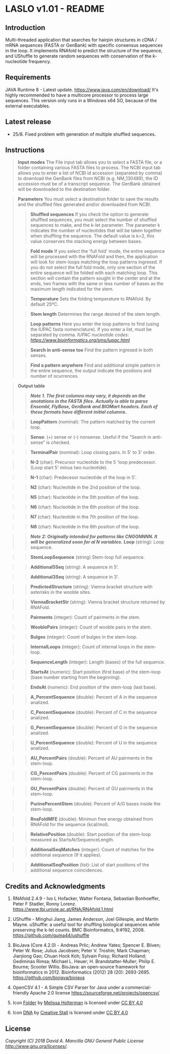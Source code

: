 # LASLO v1.01 - README

## Introduction

Multi-threaded application that searches for hairpin structures in cDNA / mRNA sequences (FASTA or GenBank) with specific consensus sequences in the loop. It implements RNAfold to predict the structure of the sequence, and UShuffle to generate random sequences with conservation of the k-nucleotide frequency.

## Requirements

JAVA Runtime 8 - Latest update. https://www.java.com/en/download/ It's highly recommended to have a multicore processor to process large sequences. This version only runs in a Windows x64 SO, because of the external executables.

## Latest release

- 25/8. Fixed problem with generation of multiple shuffled sequences.

## Instructions

> **Input modes**
> The File input tab allows you to select a FASTA file, or a folder containing various FASTA files to process.
> The NCBI input tab allows you to enter a list of NCBI id accession (separated by comma) to download the GenBank files from NCBI (e.g. NM_130489), the ID accession must be of a transcript sequence. The GenBank obtained will be downloaded to the destination folder.

> **Parameters**
> You must select a destination folder to save the results and the shuffled files generated and/or downloaded from NCBI.
>
>> **Shuffled sequences**
>> If you check the option to generate shuffled sequences, you must select the number of shuffled sequences to make, and the k-let parameter. 
>> The parameter k indicates the number of nucleotides that will be taken together when shuffling the sequence. The default value is k=2, this value conserves the stacking energy between bases. 
>
>> **Fold mode**
>> If you select the 'full fold' mode, the entire sequence will be processed with the RNAFold and then, the application will look for stem-loops matching the loop patterns ingresed. If you do not select the full fold mode, only one section of the entire sequence will be folded with each matching loop. This section will contain the pattern sought in the center and at the ends, two frames with the same or less number of bases as the maximum length indicated for the stem.
>
>> **Temperature**
>> Sets the folding temperature to RNAfold. By default 25ºC.
>
>> **Stem length**
>> Determines the range desired of the stem length. 
>
>> **Loop patterns**
>> Here you enter the loop patterns to find (using the IUPAC fasta nomenclature). If you enter a list, must be separated by comma.
>> *IUPAC nucleotide codes: https://www.bioinformatics.org/sms/iupac.html*
>
>> **Search in anti-sense too**
>> Find the pattern ingresed in both senses.
>
>> **Find a pattern anywhere**
>> Find and additional simple pattern in the entire sequence, the output indicate the positions and number of ocurrences.

> **Output table**		
>> ***Note 1. The first columns may vary, it depends on the anotations in the FASTA files.***
>> ***Actually is able to parse Ensembl, FlyBase, GenBank and BIOMart headers. Each of these formats have different initial columns.***

>>	**LoopPattern** (nominal): The pattern matched by the current loop.

>>	**Sense**: (+) sense or (-) nonsense. Useful if the "Search in anti-sense" is checked.

>>	**TerminalPair** (nominal):​ Loop closing pairs. In 5' to 3' order.

>>	**N-2** (char): Precursor nucleotide to the 5 'loop predecessor. (Loop start 5' minus two nucleotide).

>>	**N-1** (char)​: Predecesor nucleotide of the loop in 5'.

>>	**N2** (char)​: Nucleotide in the 2nd position of the loop.

>>	**N5** (char): Nucleotide in the 5th position of the loop.

>>	**N6** (char): Nucleotide in the 6th position of the loop.

>>	**N7** (char)​: Nucleotide in the 7th position of the loop.

>>	**N8** (char)​: Nucleotide in the 8th position of the loop.

>> 	***Note 2: Originally intended for patterns like CNGGNNNN. It will be generalized soon for al N variables.***
>>	**Loop** (string): Loop sequence.

>>	**StemLoopSequence** (string) Stem-loop full sequence.

>>	**Additional5Seq** (string​): A sequence in 5'.

>>	**Additional3Seq​** (string)​: A sequence in 3'.

>>	**PredictedStructure** (string): Vienna bracket structure with asterisks in the wooble sites.

>>	**ViennaBracketStr** (string): Vienna bracket structure returned by RNAFold.

>>	**Pairments** (integer): Count of pairments in the stem.

>>	**WooblePairs** (integer): Count of wooble pairs in the stem.

>>	**Bulges** (integer​): Count of bulges in the stem-loop.

>>	**InternalLoops** (integer​): Count of internal loops in the stem-loop.

>>	**SequenceLength** (integer​): Length (bases) of the full sequence.

>>	**StartsAt** (numeric​): Start position (first base) of the stem-loop (base number starting from the beginning).

>>	**EndsAt** (numeric​): End position of the stem-loop (last base).

>>	**A_PercentSequence** (double​): Percent of A in the sequence analized.

>>	**C_PercentSequence** (double​): Percent of C in the sequence analized.

>>	**G_PercentSequence** ​(double​): Percent of G in the sequence analized.

>>	**U_PercentSequence**​ (double​): Percent of U in the sequence analized.

>>	**AU_PercentPairs**​	(double​): Percent of AU pairments in the stem-loop.

>>	**CG_PercentPairs**​	(double​): Percent of CG pairments in the stem-loop.

>>	**GU_PercentPairs**​	(double​): Percent of GU pairments in the stem-loop.

>>	**PurinePercentStem** (double​): Percent of A/G bases inside the stem-loop.

>>	**RnaFoldMFE** (double): Minimun free energy obtained from RNAFold for the sequence (kcal/mol).

>>	**RelativePosition** (double): Start position of the stem-loop measured as StartsAt/SequenceLength.

>>	**AdditionalSeqMatches** (integer)​: Count of matches for the additional sequence (If it applies).

>>	**AdditionalSeqPosition**​ (list): List of start positions of the additional sequence coincidences.

## Credits and Acknowledgments

1. RNAfold 2.4.9 - Ivo L Hofacker, Walter Fontana, Sebastian Bonhoeffer, Peter F Stadler, Ronny Lorenz. https://www.tbi.univie.ac.at/RNA/RNAfold.1.html

2. UShuffle - Minghui Jiang, James Anderson, Joel Gillespie, and Martin Mayne. uShuffle: a useful tool for shuffling biological sequences while preserving the k-let counts. BMC Bioinformatics, 9:#192, 2008. https://github.com/guma44/ushuffle

3. BioJava (Core 4.2.0) - Andreas Prlic; Andrew Yates; Spencer E. Bliven; Peter W. Rose; Julius Jacobsen; Peter V. Troshin; Mark Chapman; Jianjiong Gao; Chuan Hock Koh; Sylvain Foisy; Richard Holland; Gediminas Rimsa; Michael L. Heuer; H. Brandstatter-Muller; Philip E. Bourne; Scooter Willis. BioJava: an open-source framework for bioinformatics in 2012. Bioinformatics (2012) 28 (20): 2693-2695. https://github.com/biojava/biojava

4. OpenCSV 4.1 - A Simple CSV Parser for Java under a commercial-friendly Apache 2.0 license https://sourceforge.net/projects/opencsv/

5. Icon [Folder](https://thenounproject.com/icon/53223/) by [Melissa Holterman](https://thenounproject.com/swiffermuis/) is licensed under [CC BY 4.0](https://creativecommons.org/licenses/by/4.0/)

6. Icon [DNA](https://thenounproject.com/search/?q=dna&i=1088243) by [Creative Stall](https://thenounproject.com/creativestall/) is licensed under [CC BY 4.0](https://creativecommons.org/licenses/by/4.0/)

## License

*Copyright (C) 2018 David A. Mancilla GNU General Public License http://www.gnu.org/licenses/.*

